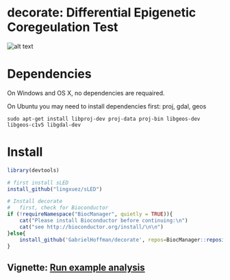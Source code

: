 
# decorate: Differential Epigenetic Coregeulation Test

![alt text](https://hoffmg01.u.hpc.mssm.edu/software/decorate/workflow.png)

# Dependencies
On Windows and OS X, no dependencies are requaired. 

On Ubuntu you may need to install dependencies first: proj, gdal, geos
<!--
###### Mac OS X
```brew install proj gdal geos```
-->
```sudo apt-get install libproj-dev proj-data proj-bin libgeos-dev libgeos-c1v5 libgdal-dev```

# Install
```r
library(devtools)

# first install sLED
install_github("lingxuez/sLED")

# Install decorate
# 	first, check for Bioconductor
if (!requireNamespace("BiocManager", quietly = TRUE)){
	cat("Please install Bioconductor before continuing:\n")
	cat("see http://bioconductor.org/install/\n\n")
}else{
	install_github('GabrielHoffman/decorate', repos=BiocManager::repositories())
}
```

## Vignette: [Run example analysis](https://hoffmg01.u.hpc.mssm.edu/software/decorate/decorate_example.html)